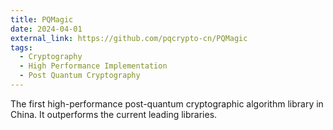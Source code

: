 ```yaml
---
title: PQMagic
date: 2024-04-01
external_link: https://github.com/pqcrypto-cn/PQMagic
tags:
  - Cryptography
  - High Performance Implementation
  - Post Quantum Cryptography
---
```


The first high-performance post-quantum cryptographic algorithm library in China. It outperforms the current leading libraries.

<!--more-->
